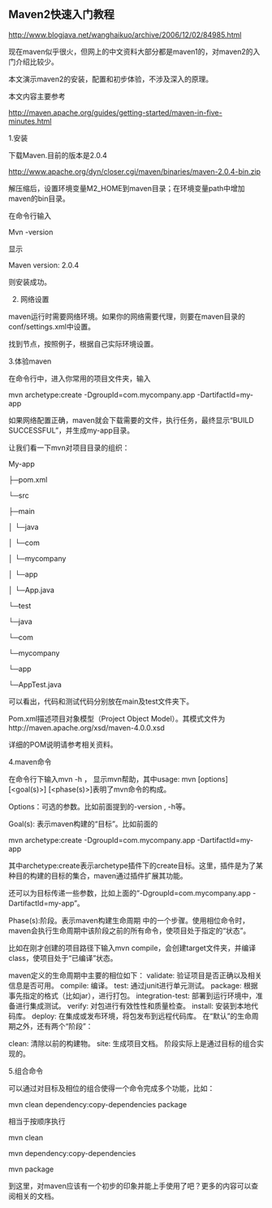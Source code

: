 
## Maven2快速入门教程
http://www.blogjava.net/wanghaikuo/archive/2006/12/02/84985.html

现在maven似乎很火，但网上的中文资料大部分都是maven1的，对maven2的入门介绍比较少。

本文演示maven2的安装，配置和初步体验，不涉及深入的原理。

本文内容主要参考

http://maven.apache.org/guides/getting-started/maven-in-five-minutes.html

1.安装

下载Maven.目前的版本是2.0.4

http://www.apache.org/dyn/closer.cgi/maven/binaries/maven-2.0.4-bin.zip

解压缩后，设置环境变量M2_HOME到maven目录；在环境变量path中增加maven的bin目录。

在命令行输入

Mvn -version

显示

Maven version: 2.0.4

则安装成功。

2. 网络设置

maven运行时需要网络环境。如果你的网络需要代理，则要在maven目录的conf/settings.xml中设置。

找到<proxies>节点，按照例子，根据自己实际环境设置。

3.体验maven

在命令行中，进入你常用的项目文件夹，输入

mvn archetype:create -DgroupId=com.mycompany.app -DartifactId=my-app

如果网络配置正确，maven就会下载需要的文件，执行任务，最终显示“BUILD SUCCESSFUL”，并生成my-app目录。

让我们看一下mvn对项目目录的组织：

My-app

├─pom.xml

└─src

├─main

│ └─java

│ └─com

│ └─mycompany

│ └─app

│ └─App.java

└─test

└─java

└─com

└─mycompany

└─app

└─AppTest.java

可以看出，代码和测试代码分别放在main及test文件夹下。

Pom.xml描述项目对象模型（Project Object Model）。其模式文件为http://maven.apache.org/xsd/maven-4.0.0.xsd

详细的POM说明请参考相关资料。

4.maven命令

在命令行下输入mvn -h ， 显示mvn帮助，其中usage: mvn [options] [<goal(s)>] [<phase(s)>]表明了mvn命令的构成。

Options：可选的参数。比如前面提到的-version , -h等。

Goal(s): 表示maven构建的“目标”。比如前面的

mvn archetype:create -DgroupId=com.mycompany.app -DartifactId=my-app

其中archetype:create表示archetype插件下的create目标。这里，插件是为了某种目的构建的目标的集合，maven通过插件扩展其功能。

还可以为目标传递一些参数，比如上面的“-DgroupId=com.mycompany.app -DartifactId=my-app”。

Phase(s):阶段。表示maven构建生命周期 中的一个步骤。使用相位命令时，maven会执行生命周期中该阶段之前的所有命令，使项目处于指定的“状态”。

比如在刚才创建的项目路径下输入mvn compile，会创建target文件夹，并编译class，使项目处于“已编译”状态。

maven定义的生命周期中主要的相位如下：
validate: 验证项目是否正确以及相关信息是否可用。
compile: 编译。
test: 通过junit进行单元测试。
package: 根据事先指定的格式（比如jar），进行打包。
integration-test: 部署到运行环境中，准备进行集成测试。
verify: 对包进行有效性性和质量检查。
install: 安装到本地代码库。
deploy: 在集成或发布环境，将包发布到远程代码库。
在“默认”的生命周期之外，还有两个“阶段”：

clean: 清除以前的构建物。
site: 生成项目文档。
阶段实际上是通过目标的组合实现的。

5.组合命令

可以通过对目标及相位的组合使得一个命令完成多个功能，比如：

mvn clean dependency:copy-dependencies package

相当于按顺序执行

mvn clean

mvn dependency:copy-dependencies

mvn package

到这里，对maven应该有一个初步的印象并能上手使用了吧？更多的内容可以查阅相关的文档。


